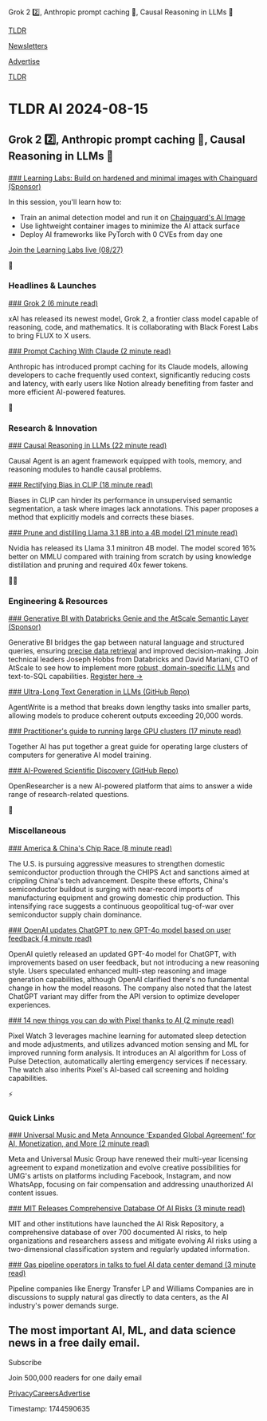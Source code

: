 Grok 2 2️⃣, Anthropic prompt caching 🤖, Causal Reasoning in LLMs 🧠

[TLDR](/)

[Newsletters](/newsletters)

[Advertise](https://advertise.tldr.tech/)

[TLDR](/)

# TLDR AI 2024-08-15

## Grok 2 2️⃣, Anthropic prompt caching 🤖, Causal Reasoning in LLMs 🧠

### 

[### Learning Labs: Build on hardened and minimal images with Chainguard (Sponsor)](https://chainguard.registration.goldcast.io/events/cd9bb5eb-a10f-413d-a8ae-b0743fbc9bea?utm_source=TLDRAI&amp;utm_medium=email&amp;utm_campaign=AI3rdPartyTLDRAugust15&amp;utm_content=email-ad)

In this session, you'll learn how to:

* Train an animal detection model and run it on [Chainguard's AI Image](https://chainguard.registration.goldcast.io/events/cd9bb5eb-a10f-413d-a8ae-b0743fbc9bea?utm_source=TLDRAI&utm_medium=email&utm_campaign=AI3rdPartyTLDRAugust15&utm_content=email-ad)
* Use lightweight container images to minimize the AI attack surface
* Deploy AI frameworks like PyTorch with 0 CVEs from day one

[Join the Learning Labs live (08/27)](https://chainguard.registration.goldcast.io/events/cd9bb5eb-a10f-413d-a8ae-b0743fbc9bea?utm_source=TLDRAI&utm_medium=email&utm_campaign=AI3rdPartyTLDRAugust15&utm_content=email-ad)

🚀

### Headlines & Launches

[### Grok 2 (6 minute read)](https://x.ai/blog/grok-2?utm_source=tldrai)

xAI has released its newest model, Grok 2, a frontier class model capable of reasoning, code, and mathematics. It is collaborating with Black Forest Labs to bring FLUX to X users.

[### Prompt Caching With Claude (2 minute read)](https://www.anthropic.com/news/prompt-caching?utm_source=tldrai)

Anthropic has introduced prompt caching for its Claude models, allowing developers to cache frequently used context, significantly reducing costs and latency, with early users like Notion already benefiting from faster and more efficient AI-powered features.

🧠

### Research & Innovation

[### Causal Reasoning in LLMs (22 minute read)](https://arxiv.org/abs/2408.06849v1?utm_source=tldrai)

Causal Agent is an agent framework equipped with tools, memory, and reasoning modules to handle causal problems.

[### Rectifying Bias in CLIP (18 minute read)](https://arxiv.org/abs/2408.06747v1?utm_source=tldrai)

Biases in CLIP can hinder its performance in unsupervised semantic segmentation, a task where images lack annotations. This paper proposes a method that explicitly models and corrects these biases.

[### Prune and distilling Llama 3.1 8B into a 4B model (21 minute read)](https://developer.nvidia.com/blog/how-to-prune-and-distill-llama-3-1-8b-to-an-nvidia-llama-3-1-minitron-4b-model/?utm_source=tldrai)

Nvidia has released its Llama 3.1 minitron 4B model. The model scored 16% better on MMLU compared with training from scratch by using knowledge distillation and pruning and required 40x fewer tokens.

👨‍💻

### Engineering & Resources

[### Generative BI with Databricks Genie and the AtScale Semantic Layer (Sponsor)](https://www.atscale.com/resource/generativebi-leverage-semantic-layer-and-databricks-genie/?utm_medium=email&amp;utm_source=tldr&amp;utm_campaign=20240828wbr&amp;utm_content=webinar&amp;utm_term=null)

Generative BI bridges the gap between natural language and structured queries, ensuring [precise data retrieval](https://www.atscale.com/resource/generativebi-leverage-semantic-layer-and-databricks-genie/?utm_medium=email&utm_source=tldr&utm_campaign=20240828wbr&utm_content=webinar&utm_term=null) and improved decision-making. Join technical leaders Joseph Hobbs from Databricks and David Mariani, CTO of AtScale to see how to implement more [robust, domain-specific LLMs](https://www.atscale.com/resource/generativebi-leverage-semantic-layer-and-databricks-genie/?utm_medium=email&utm_source=tldr&utm_campaign=20240828wbr&utm_content=webinar&utm_term=null) and text-to-SQL capabilities. [Register here →](https://www.atscale.com/resource/generativebi-leverage-semantic-layer-and-databricks-genie/?utm_medium=email&utm_source=tldr&utm_campaign=20240828wbr&utm_content=webinar&utm_term=null)

[### Ultra-Long Text Generation in LLMs (GitHub Repo)](https://github.com/thudm/longwriter?utm_source=tldrai)

AgentWrite is a method that breaks down lengthy tasks into smaller parts, allowing models to produce coherent outputs exceeding 20,000 words.

[### Practitioner's guide to running large GPU clusters (17 minute read)](https://www.together.ai/blog/a-practitioners-guide-to-testing-and-running-large-gpu-clusters-for-training-generative-ai-models?utm_source=tldrai)

Together AI has put together a great guide for operating large clusters of computers for generative AI model training.

[### AI-Powered Scientific Discovery (GitHub Repo)](https://github.com/gair-nlp/openresearcher?utm_source=tldrai)

OpenResearcher is a new AI-powered platform that aims to answer a wide range of research-related questions.

🎁

### Miscellaneous

[### America & China's Chip Race (8 minute read)](https://www.apricitas.io/p/america-and-chinas-chip-race?utm_source=tldrai)

The U.S. is pursuing aggressive measures to strengthen domestic semiconductor production through the CHIPS Act and sanctions aimed at crippling China's tech advancement. Despite these efforts, China's semiconductor buildout is surging with near-record imports of manufacturing equipment and growing domestic chip production. This intensifying race suggests a continuous geopolitical tug-of-war over semiconductor supply chain dominance.

[### OpenAI updates ChatGPT to new GPT-4o model based on user feedback (4 minute read)](https://venturebeat.com/ai/openai-updates-chatgpt-to-new-model-based-on-user-feedback/)

OpenAI quietly released an updated GPT-4o model for ChatGPT, with improvements based on user feedback, but not introducing a new reasoning style. Users speculated enhanced multi-step reasoning and image generation capabilities, although OpenAI clarified there's no fundamental change in how the model reasons. The company also noted that the latest ChatGPT variant may differ from the API version to optimize developer experiences.

[### 14 new things you can do with Pixel thanks to AI (2 minute read)](https://blog.google/products/pixel/google-pixel-9-new-ai-features?utm_source=tldrai)

Pixel Watch 3 leverages machine learning for automated sleep detection and mode adjustments, and utilizes advanced motion sensing and ML for improved running form analysis. It introduces an AI algorithm for Loss of Pulse Detection, automatically alerting emergency services if necessary. The watch also inherits Pixel's AI-based call screening and holding capabilities.

⚡️

### Quick Links

[### Universal Music and Meta Announce ‘Expanded Global Agreement' for AI, Monetization, and More (2 minute read)](https://variety.com/2024/music/news/universal-music-meta-expanded-agreement-ai-monetization-1236103595/?utm_source=tldrai)

Meta and Universal Music Group have renewed their multi-year licensing agreement to expand monetization and evolve creative possibilities for UMG's artists on platforms including Facebook, Instagram, and now WhatsApp, focusing on fair compensation and addressing unauthorized AI content issues.

[### MIT Releases Comprehensive Database Of AI Risks (3 minute read)](https://venturebeat.com/ai/mit-releases-comprehensive-database-of-ai-risks/)

MIT and other institutions have launched the AI Risk Repository, a comprehensive database of over 700 documented AI risks, to help organizations and researchers assess and mitigate evolving AI risks using a two-dimensional classification system and regularly updated information.

[### Gas pipeline operators in talks to fuel AI data center demand (3 minute read)](https://www.theregister.com/2024/08/11/pipeline_operators_ai_demand/?utm_source=tldrai)

Pipeline companies like Energy Transfer LP and Williams Companies are in discussions to supply natural gas directly to data centers, as the AI industry's power demands surge.

## The most important AI, ML, and data science news in a free daily email.

Subscribe

Join 500,000 readers for one daily email

[Privacy](/privacy)[Careers](https://jobs.ashbyhq.com/tldr.tech)[Advertise](/ai/advertise)

Timestamp: 1744590635